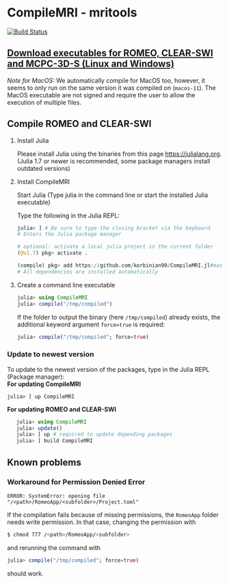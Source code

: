 # CompileMRI - mritools

[![Build Status](https://github.com/korbinian90/CompileMRI.jl/workflows/CI/badge.svg)](https://github.com/korbinian90/CompileMRI.jl/actions)


## [Download executables for ROMEO, CLEAR-SWI and MCPC-3D-S (Linux and Windows)](https://github.com/korbinian90/CompileMRI.jl/releases)
*Note for MacOS:* We automatically compile for MacOS too, however, it seems to only run on the same version it was compiled on (`macos-11`). The MacOS executable are not signed and require the user to allow the execution of multiple files.

## Compile ROMEO and CLEAR-SWI

1. Install Julia

   Please install Julia using the binaries from this page https://julialang.org. (Julia 1.7 or newer is recommended, some package managers install outdated versions)

2. Install CompileMRI

   Start Julia (Type julia in the command line or start the installed Julia executable)

   Type the following in the Julia REPL:
   ```julia
   julia> ] # Be sure to type the closing bracket via the keyboard
   # Enters the Julia package manager

   # optional: activate a local julia project in the current folder
   (@v1.7) pkg> activate . 

   (compile) pkg> add https://github.com/korbinian90/CompileMRI.jl#master
   # All dependencies are installed automatically
   ```

3. Create a command line executable

   ```julia
   julia> using CompileMRI
   julia> compile("/tmp/compiled")
   ```
   If the folder to output the binary (here `/tmp/compiled`) already exists, the additional keyword argument `force=true` is required:
   ```julia
   julia> compile("/tmp/compiled"; force=true)
   ```
   
### Update to newest version
To update to the newest version of the packages, type in the Julia REPL (Package manager):  
**For updating CompileMRI**
```
julia> ] up CompileMRI
```
**For updating ROMEO and CLEAR-SWI**
```julia
   julia> using CompileMRI
   julia> update()
   julia> ] up # required to update depending packages
   julia> ] build CompileMRI
```

## Known problems
### Workaround for Permission Denied Error
``` 
ERROR: SystemError: opening file "/<path>/RomeoApp/<subfolder>/Project.toml"
``` 
If the compilation fails because of missing permissions, the `RomeoApp` folder needs write permission. In that case, changing the permission with
```bash
$ chmod 777 /<path>/RomeoApp/<subfolder>
```
and rerunning the command with
```julia
julia> compile("/tmp/compiled"; force=true)
```
should work.
